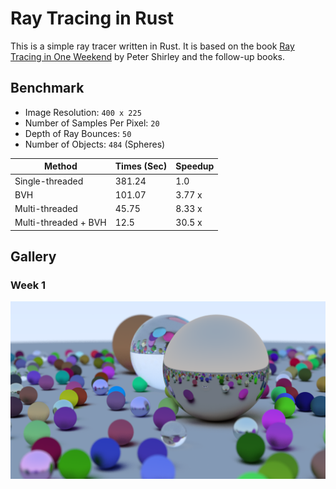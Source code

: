 # Ray Tracing in Rust

This is a simple ray tracer written in Rust.
It is based on the book [Ray Tracing in One Weekend](https://raytracing.github.io/books/RayTracingInOneWeekend.html) by
Peter Shirley and the follow-up books.

## Benchmark

* Image Resolution: `400 x 225`
* Number of Samples Per Pixel: `20`
* Depth of Ray Bounces: `50`
* Number of Objects: `484` (Spheres)

| Method               | Times (Sec) | Speedup |
|----------------------|-------------|---------|
| Single-threaded      | 381.24      | 1.0     |
| BVH                  | 101.07      | 3.77 x  |
| Multi-threaded       | 45.75       | 8.33 x  |
| Multi-threaded + BVH | 12.5        | 30.5 x  |

## Gallery
### Week 1
![Week 1](results/w1/image_23.png)